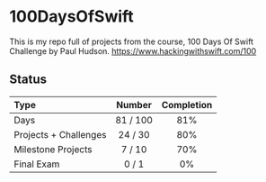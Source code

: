 # 100DaysOfSwift

This is my repo full of projects from the course, 100 Days Of Swift Challenge by Paul Hudson.
https://www.hackingwithswift.com/100

## Status

Type               | Number  | Completion
:---               |  :---:  |   :---:
Days           |  81 / 100 | 81%
Projects + Challenges |  24 / 30 | 80%
Milestone Projects |  7 / 10 | 70%
Final Exam         |  0 / 1  | 0%

